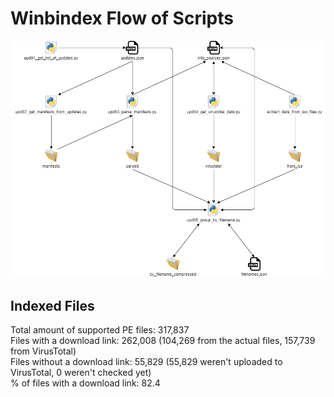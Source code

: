 # Winbindex Flow of Scripts

![winbindex-scripts-flow.png](winbindex-scripts-flow.png)

## Indexed Files

<!--FileStats-->
Total amount of supported PE files: 317,837  
Files with a download link: 262,008 (104,269 from the actual files, 157,739 from VirusTotal)  
Files without a download link: 55,829 (55,829 weren't uploaded to VirusTotal, 0 weren't checked yet)  
% of files with a download link: 82.4  
<!--/FileStats-->
